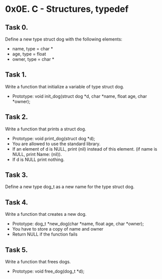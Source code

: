 # 0x0E. C - Structures, typedef

## Task 0.
Define a new type struct dog with the following elements: 
- name, type = char *
- age, type = float
- owner, type = char *

## Task 1.
Write a function that initialize a variable of type struct dog.
- Prototype: void init_dog(struct dog *d, char *name, float age, char *owner);

## Task 2.
Write a function that prints a struct dog.
- Prototype: void print_dog(struct dog *d);
- You are allowed to use the standard library.
- If an element of d is NULL, print (nil) instead of this element.
(if name is NULL, print Name: (nil)).
- If d is NULL print nothing.

## Task 3.
Define a new type dog_t as a new name for the type struct dog.

## Task 4.
Write a function that creates a new dog.
- Prototype: dog_t *new_dog(char *name, float age, char *owner);
- You have to store a copy of name and owner
- Return NULL if the function fails

## Task 5.
Write a function that frees dogs.
- Prototype: void free_dog(dog_t *d);

